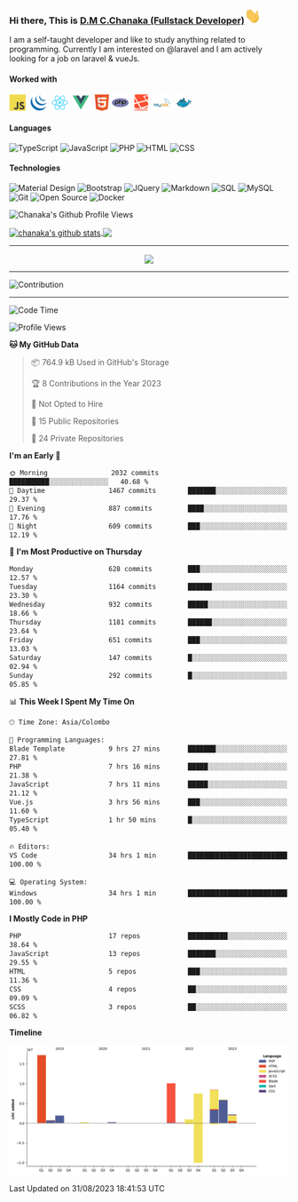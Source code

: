 <!-- ### Hi there  -->
<h3>Hi there, This is <a href="#">D.M C.Chanaka (Fullstack Developer)</a><img src="https://raw.githubusercontent.com/ABSphreak/ABSphreak/master/gifs/Hi.gif" width="30px"></h3>

<p>I am a self-taught developer and like to study anything related to programming. Currently I am interested on @laravel and I am actively looking for a job on laravel & vueJs.</p>

#### Worked with

<img width="30px" src="https://raw.githubusercontent.com/devicons/devicon/master/icons/javascript/javascript-original.svg" alt="cchanaka: Javascript" />&nbsp;
<img width="30px" src="https://raw.githubusercontent.com/devicons/devicon/master/icons/jquery/jquery-original.svg" alt="cchanaka: Jquery" />&nbsp; 
<img width="30px" src="https://raw.githubusercontent.com/devicons/devicon/master/icons/react/react-original.svg" alt="cchanaka: React" />&nbsp; 
<img width="30px" src="https://raw.githubusercontent.com/devicons/devicon/master/icons/vuejs/vuejs-original.svg" alt="cchanaka: VueJS" />&nbsp;
<img width="30px" src="https://raw.githubusercontent.com/devicons/devicon/master/icons/html5/html5-original.svg" alt="cchanaka: HTML5" /> 
<img width="30px" src="https://raw.githubusercontent.com/devicons/devicon/master/icons/php/php-original.svg" alt="cchanaka: PHP" />&nbsp;
<img width="30px" src="https://raw.githubusercontent.com/devicons/devicon/master/icons/laravel/laravel-plain-wordmark.svg" alt="cchanaka: Laravel" />&nbsp; 
<img width="30px" src="https://raw.githubusercontent.com/devicons/devicon/master/icons/mysql/mysql-original-wordmark.svg" alt="cchanaka: MySQL" />&nbsp; 
<img width="30px" src="https://raw.githubusercontent.com/devicons/devicon/master/icons/docker/docker-original.svg" alt="cchanaka: Docker" />

#### Languages

![TypeScript](https://img.shields.io/badge/-TypeScript-fff?&logo=TypeScript&logoColor=007ACC)
![JavaScript](https://img.shields.io/badge/-JavaScript-fff?&logo=JavaScript&logoColor=ddc508)
![PHP](https://img.shields.io/badge/-PHP-fff?&logo=PHP)
![HTML](https://img.shields.io/badge/-HTML-fff?&logo=HTML5)
![CSS](https://img.shields.io/badge/-CSS-fff?&logo=CSS3&logoColor=blue)

#### Technologies
![Material Design](https://img.shields.io/badge/-Material%20Design-fff?style=flat&logo=material-design&logoColor=blue)
![Bootstrap](https://img.shields.io/badge/-Bootstrap-fff?style=flat&logo=bootstrap&logoColor=563D7C)
![JQuery](https://img.shields.io/badge/-JQuery-fff?style=flat&logo=jquery&logoColor=blue)
![Markdown](https://img.shields.io/badge/-Markdown-fff?style=flat&logo=markdown&logoColor=black)
![SQL](https://img.shields.io/badge/-SQL-fff?style=flat&logo=Microsoft-SQL-Server&logoColor=blue)
![MySQL](https://img.shields.io/badge/-MySQL-fff?style=flat&logo=mysql)
![Git](https://img.shields.io/badge/-Git-fff?style=flat&logo=git)
![Open Source](https://img.shields.io/badge/-Open%20Source-fff?style=flat&logo=open-source-Initiative)
![Docker](https://img.shields.io/badge/-Docker-fff?style=flat&logo=Docker)

![Chanaka's Github Profile Views](https://komarev.com/ghpvc/?username=dmcchanaka&color=blueviolet) 

<a href="https://github.com/dmcchanaka">
    <img height="150px" align="center" src="https://github-readme-stats.vercel.app/api?username=dmcchanaka&show_icons=true&include_all_commits=true&theme=radical&line_height=27&count_private=true" alt="chanaka's github stats"/>
</a>

<a href="https://github.com/dmcchanaka">
    <img height="150px" align="center" src="https://github-readme-stats.vercel.app/api/top-langs/?username=dmcchanaka&theme=radical&layout=compact&langs_count=10" />
</a>
<hr>
<div align="center">
<a href="https://github.com/dmcchanaka">
    <img align="center" src="https://github-readme-streak-stats.herokuapp.com/?user=dmcchanaka&hide_border=true&theme=radical" />
</a>
<hr>
</div>

![Contribution](https://activity-graph.herokuapp.com/graph?username=dmcchanaka&theme=react-dark&hide_border=true&area=true&include_all_commits=true)
<hr>

<!--START_SECTION:waka-->
![Code Time](http://img.shields.io/badge/Code%20Time-2%2C009%20hrs%2014%20mins-blue)

![Profile Views](http://img.shields.io/badge/Profile%20Views-22-blue)

**🐱 My GitHub Data** 

> 📦 764.9 kB Used in GitHub's Storage 
 > 
> 🏆 8 Contributions in the Year 2023
 > 
> 🚫 Not Opted to Hire
 > 
> 📜 15 Public Repositories 
 > 
> 🔑 24 Private Repositories 
 > 
**I'm an Early 🐤** 

```text
🌞 Morning                2032 commits        ██████████░░░░░░░░░░░░░░░   40.68 % 
🌆 Daytime                1467 commits        ███████░░░░░░░░░░░░░░░░░░   29.37 % 
🌃 Evening                887 commits         ████░░░░░░░░░░░░░░░░░░░░░   17.76 % 
🌙 Night                  609 commits         ███░░░░░░░░░░░░░░░░░░░░░░   12.19 % 
```
📅 **I'm Most Productive on Thursday** 

```text
Monday                   628 commits         ███░░░░░░░░░░░░░░░░░░░░░░   12.57 % 
Tuesday                  1164 commits        ██████░░░░░░░░░░░░░░░░░░░   23.30 % 
Wednesday                932 commits         █████░░░░░░░░░░░░░░░░░░░░   18.66 % 
Thursday                 1181 commits        ██████░░░░░░░░░░░░░░░░░░░   23.64 % 
Friday                   651 commits         ███░░░░░░░░░░░░░░░░░░░░░░   13.03 % 
Saturday                 147 commits         █░░░░░░░░░░░░░░░░░░░░░░░░   02.94 % 
Sunday                   292 commits         █░░░░░░░░░░░░░░░░░░░░░░░░   05.85 % 
```


📊 **This Week I Spent My Time On** 

```text
🕑︎ Time Zone: Asia/Colombo

💬 Programming Languages: 
Blade Template           9 hrs 27 mins       ███████░░░░░░░░░░░░░░░░░░   27.81 % 
PHP                      7 hrs 16 mins       █████░░░░░░░░░░░░░░░░░░░░   21.38 % 
JavaScript               7 hrs 11 mins       █████░░░░░░░░░░░░░░░░░░░░   21.12 % 
Vue.js                   3 hrs 56 mins       ███░░░░░░░░░░░░░░░░░░░░░░   11.60 % 
TypeScript               1 hr 50 mins        █░░░░░░░░░░░░░░░░░░░░░░░░   05.40 % 

🔥 Editors: 
VS Code                  34 hrs 1 min        █████████████████████████   100.00 % 

💻 Operating System: 
Windows                  34 hrs 1 min        █████████████████████████   100.00 % 
```

**I Mostly Code in PHP** 

```text
PHP                      17 repos            ██████████░░░░░░░░░░░░░░░   38.64 % 
JavaScript               13 repos            ███████░░░░░░░░░░░░░░░░░░   29.55 % 
HTML                     5 repos             ███░░░░░░░░░░░░░░░░░░░░░░   11.36 % 
CSS                      4 repos             ██░░░░░░░░░░░░░░░░░░░░░░░   09.09 % 
SCSS                     3 repos             ██░░░░░░░░░░░░░░░░░░░░░░░   06.82 % 
```



**Timeline**

![Lines of Code chart](https://raw.githubusercontent.com/dmcchanaka/dmcchanaka/main/assets/bar_graph.png)


 Last Updated on 31/08/2023 18:41:53 UTC
<!--END_SECTION:waka-->

